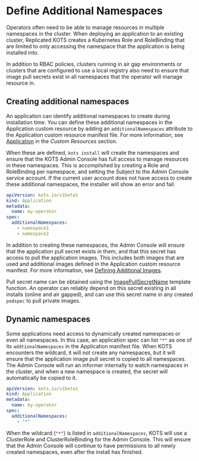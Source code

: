 # Define Additional Namespaces

Operators often need to be able to manage resources in multiple namespaces in the cluster.
When deploying an application to an existing cluster, Replicated KOTS creates a Kubernetes Role and RoleBinding that are limited to only accessing the namespace that the application is being installed into.

In addition to RBAC policies, clusters running in air gap environments or clusters that are configured to use a local registry also need to ensure that image pull secrets exist in all namespaces that the operator will manage resource in.

## Creating additional namespaces

An application can identify additional namespaces to create during installation time.
You can define these additional namespaces in the Application custom resource by adding an `additionalNamespaces` attribute to the Application custom resource manifest file. For more information, see [Application](../reference/custom-resource-application) in the _Custom Resources_ section.

When these are defined, `kots install` will create the namespaces and ensure that the KOTS Admin Console has full access to manage resources in these namespaces.
This is accomplished by creating a Role and RoleBinding per namespace, and setting the Subject to the Admin Console service account.
If the current user account does not have access to create these additional namespaces, the installer will show an error and fail.

```yaml
apiVersion: kots.io/v1beta1
kind: Application
metadata:
  name: my-operator
spec:
  additionalNamespaces:
    - namespace1
    - namespace2
```

In addition to creating these namespaces, the Admin Console will ensure that the application pull secret exists in them, and that this secret has access to pull the application images. This includes both images that are used and additional images defined in the Application custom resource manifest. For more information, see [Defining Additional Images](operator-defining-additional-images).

Pull secret name can be obtained using the [ImagePullSecretName](../reference/template-functions-config-context/#imagepullsecretname) template function.
An operator can reliably depend on this secret existing in all installs (online and air gapped), and can use this secret name in any created `podspec` to pull private images.

## Dynamic namespaces

Some applications need access to dynamically created namespaces or even all namespaces.
In this case, an application spec can list `"*"` as one of its `addtionalNamespaces` in the Application manifest file.
When KOTS encounters the wildcard, it will not create any namespaces, but it will ensure that the application image pull secret is copied to all namespaces.
The Admin Console will run an informer internally to watch namespaces in the cluster, and when a new namespace is created, the secret will automatically be copied to it.

```yaml
apiVersion: kots.io/v1beta1
kind: Application
metadata:
  name: my-operator
spec:
  additionalNamespaces:
    - "*"
```

When the wildcard (`"*"`) is listed in `additionalNamespaces`, KOTS will use a ClusterRole and ClusterRoleBinding for the Admin Console.
This will ensure that the Admin Console will continue to have permissions to all newly created namespaces, even after the install has finished.